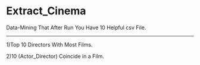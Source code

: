 # Extract_Cinema
Data-Mining That After Run You Have 10 Helpful csv File.

_________________________________________

1)Top 10 Directors With Most Films.

2)10 (Actor_Director) Coincide in a Film.
